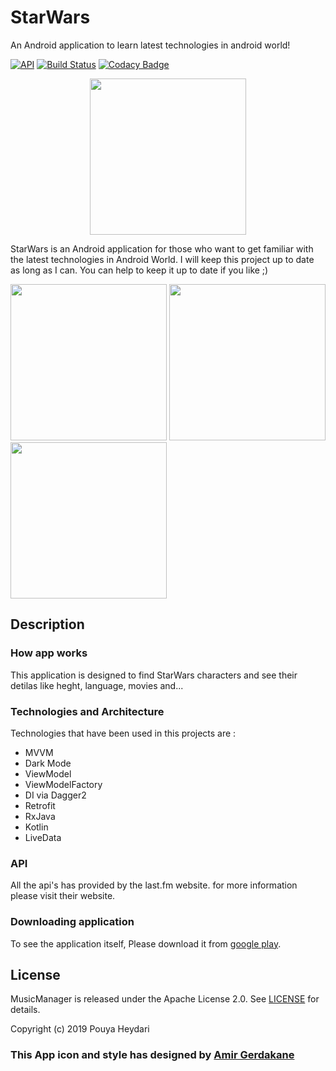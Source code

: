 # StarWars
An Android application to learn latest technologies in android world!

[![API](https://img.shields.io/badge/API-21%2B-brightgreen.svg?style=flat)](https://android-arsenal.com/api?level=21)
[![Build Status](https://travis-ci.org/SirLordPouya/StarWars.svg?branch=master)](https://travis-ci.org/SirLordPouya/StarWars)
[![Codacy Badge](https://api.codacy.com/project/badge/Grade/67a4e8c3a6c240eea8bab676e83c1dbc)](https://www.codacy.com/app/SirLordPouya/MusicManager?utm_source=github.com&amp;utm_medium=referral&amp;utm_content=SirLordPouya/MusicManager&amp;utm_campaign=Badge_Grade)

<p align="center">
<img src="https://github.com/SirLordPouya/StarWars/blob/master/shots/appicon.png" width="250">
</p>

StarWars is an Android application for those who want to get familiar with the latest technologies in Android World.
I will keep this project up to date as long as I can.
You can help to keep it up to date if you like ;)

<img src="https://github.com/SirLordPouya/StarWars/blob/master/shots/Screenshot_1.png" width="250"> <img src="https://github.com/SirLordPouya/StarWars/blob/master/shots/Screenshot_2.png" width="250"> <img src="https://github.com/SirLordPouya/StarWars/blob/master/shots/Screenshot_3.png" width="250">

## Description

### How app works

This application is designed to find StarWars characters and see their detilas like heght, language, movies and...

### Technologies and Architecture

Technologies that have been used in this projects are :

*   MVVM
*   Dark Mode
*   ViewModel
*   ViewModelFactory
*   DI via Dagger2
*   Retrofit
*   RxJava
*   Kotlin
*   LiveData

### API

All the api's has provided by the last.fm website. for more information please visit their website.

### Downloading application

To see the application itself, Please download it from [google play](https://play.google.com/store/apps/details?id=ir.heydarii.musicmanager).

## License

MusicManager is released under the Apache License 2.0. See [LICENSE](https://github.com/SirLordPouya/StarWars/blob/master/LICENSE) for details.

Copyright (c) 2019 Pouya Heydari

### <div>This App icon and style has designed by <a href="https://dribbble.com/Amir-G" title="Amir Gerdakane">Amir Gerdakane</a>
